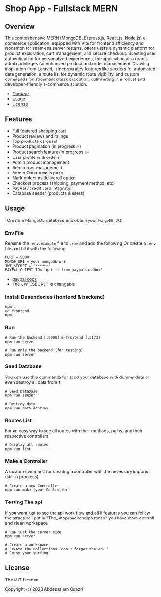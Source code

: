 # Shop App - Fullstack MERN 

## Overview


This comprehensive MERN (MongoDB, Express.js, React.js, Node.js) e-commerce application, equipped with Vite for frontend efficiency and Nodemon for seamless server restarts, offers users a dynamic platform for product exploration, cart management, and secure checkout. Boasting user authentication for personalized experiences, the application also grants admin privileges for enhanced product and order management. Drawing inspiration from Laravel, it incorporates features like seeders for automated data generation, a route list for dynamic route visibility, and custom commands for streamlined task execution, culminating in a robust and developer-friendly e-commerce solution.

- [Features](#features)
- [Usage](#Usage)
- [License](#license)

## Features

- Full featured shopping cart
- Product reviews and ratings
- Top products carousel
- Product pagination (in progress 🔥)
- Product search feature (in progress 🔥)
- User profile with orders 
- Admin product management 
- Admin user management 
- Admin Order details page 
- Mark orders as delivered option 
- Checkout process (shipping, payment method, etc) 
- PayPal / credit card integration 
- Database seeder (products & users) 

## Usage
-Create a MongoDB database and obtain your `MongoDB URI`
### Env File
Rename the `.env.example` file to `.env` and add the following
Or
create a `.env` file and fill it with the following 
```
PORT = 5000
MONGO_URI = your mongodb uri
JWT_SECRET = '******'
PAYPAL_CLIENT_ID= 'get it from paypalsandbox'

``` 
+ [paypal docs](https://developer.paypal.com/)
+ The JWT_SECRET is changable 

### Install Dependecies (frontend & backend)

```
npm i 
cd frontend
npm i

``` 
### Run

```
# Run the backend [:5000] & frontend [:5173]
npm run serve

# Run only the backend (for testing)
npm run server

``` 
### Seed Database
You can use this commands for seed your database with dummy data or even destroy all data from it 
```
# Seed Database 
npm run seeder

# Destroy data 
npm run data:destroy

``` 
### Routes List
For an easy way to see all routes with their methods, paths, and their respective controllers.

```
# Display all routes
npm run list

```
### Make a Controller
A custom command for creating a controller with the necessary imports (still in progress)
```
# Create a new Controller
npm run make [your Controller]

```



### Testing The api 
If you want just to see the api work flow and all it features you can follow the stracture i put in "The_shop/backend/postman" you have more controll and clean workspace 

```
# Run just the server side 
npm run server

# Create a workspace
# Create the collections (don't forget the env )
# Enjoy your surfing

```


## License

The MIT License

Copyright (c) 2023 Abdessalam Ouazri
